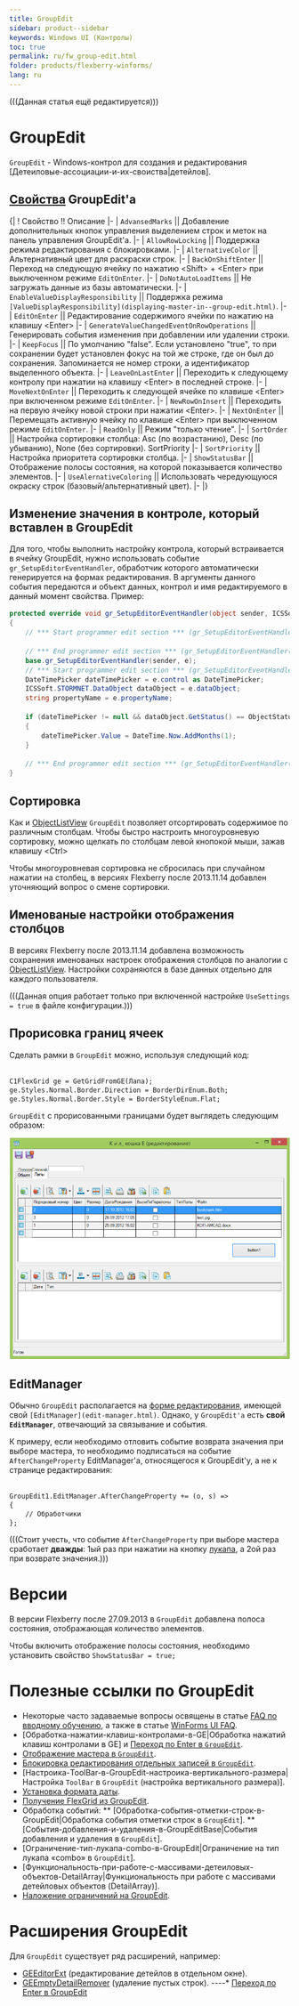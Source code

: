 ```yaml
---
title: GroupEdit
sidebar: product--sidebar
keywords: Windows UI (Контролы)
toc: true
permalink: ru/fw_group-edit.html
folder: products/flexberry-winforms/
lang: ru
---
```


(((Данная статья ещё редактируется)))


# GroupEdit
`GroupEdit` - Windows-контрол для создания и редактирования [Детеиловые-ассоциации-и-их-своиства|детейлов].

## [Свойства](http://storm:20013/class_i_c_s_soft_1_1_s_t_o_r_m_n_e_t_1_1_windows_1_1_forms_1_1_group_edit_base.html) GroupEdit'a
{|
! Свойство !! Описание
|-
| `AdvansedMarks` || Добавление дополнительных кнопок управления выделением строк и меток на панель управления GroupEdit'a.
|-
| `AllowRowLocking` || Поддержка режима редактирования с блокировками.
|-
| `AlternativeColor` || Альтернативный цвет для раскраски строк.
|-
| `BackOnShiftEnter` || Переход на следующую ячейку по нажатию &lt;Shift&gt; + &lt;Enter&gt; при выключенном режиме `EditOnEnter`.
|-
| `DoNotAutoLoadItems` || Не загружать данные из базы автоматически.
|-
| `EnableValueDisplayResponsibility` || Поддержка режима `[ValueDisplayResponsibility](displaying-master-in--group-edit.html)`.
|-
| `EditOnEnter` || Редактирование содержимого ячейки по нажатию на клавишу &lt;Enter&gt;
|-
| `GenerateValueChangedEventOnRowOperations` || Генерировать события изменения при добавлении или удалении строки.
|-
| `KeepFocus` || По умолчанию "false". Если установлено "true", то при сохранении будет установлен фокус на той же строке, где он был до сохранения. Запоминается не номер строки, а идентификатор выделенного объекта.
|-
| `LeaveOnLastEnter` || Переходить к следующему контролу при нажатии на клавишу &lt;Enter&gt; в последней строке.
|-
| `MoveNextOnEnter` || Переходить к следующей ячейке по клавише &lt;Enter&gt; при включенном режиме `EditOnEnter`.
|-
| `NewRowOnInsert` || Переходить на первую ячейку новой строки при нажатии &lt;Enter&gt;.
|-
| `NextOnEnter` || Перемещать активную ячейку по клавише &lt;Enter&gt; при выключенном режиме `EditOnEnter`.
|-
| `ReadOnly` || Режим "только чтение".
|-
| `SortOrder` || Настройка сортировки столбца: Asc (по возрастанию), Desc (по убыванию), None (без сортировки). SortPriority
|-
| `SortPriority` || Настройка приоритета сортировки столбца.
|-
| `ShowStatusBar` || Отображение полосы состояния, на которой показывается количество элементов.
|-
| `UseAlernativeColoring` || Использовать чередующуюся окраску строк (базовый/альтернативный цвет).
|-
|}


## Изменение значения в контроле, который вставлен в GroupEdit
Для того, чтобы выполнить настройку контрола, который встраивается в ячейку GroupEdit, нужно использовать событие `gr_SetupEditorEventHandler`, обработчик которого автоматически генерируется на формах редактирования. В аргументы данного события передаются и объект данных, контрол и имя редактируемого в данный момент свойства.
Пример:
```cs
protected override void gr_SetupEditorEventHandler(object sender, ICSSoft.STORMNET.Windows.Forms.SetupEditorEventArgs e)
{
    // *** Start programmer edit section *** (gr_SetupEditorEventHandler( object sender, ICSSoft.STORMNET.Windows.Forms.SetupEditorEventArgs e ))
            
    // *** End programmer edit section *** (gr_SetupEditorEventHandler( object sender, ICSSoft.STORMNET.Windows.Forms.SetupEditorEventArgs e ))
    base.gr_SetupEditorEventHandler(sender, e);
    // *** Start programmer edit section *** (gr_SetupEditorEventHandler( object sender, ICSSoft.STORMNET.Windows.Forms.SetupEditorEventArgs e ) End)
    DateTimePicker dateTimePicker = e.control as DateTimePicker;
    ICSSoft.STORMNET.DataObject dataObject = e.dataObject;
    string propertyName = e.propertyName;

    if (dateTimePicker != null && dataObject.GetStatus() == ObjectStatus.Created)
    {
        dateTimePicker.Value = DateTime.Now.AddMonths(1);
    }

    // *** End programmer edit section *** (gr_SetupEditorEventHandler( object sender, ICSSoft.STORMNET.Windows.Forms.SetupEditorEventArgs e ) End)
}
```
## Сортировка
Как и [ObjectListView](object-list-view.html) `GroupEdit` позволяет отсортировать содержимое по различным столбцам. Чтобы быстро настроить многоуровневую сортировку, можно щелкать по столбцам левой кнопокой мыши, зажав клавишу &lt;Ctrl&gt;

Чтобы многоуровневая сортировка не сбросилась при случайном нажатии на столбец, в версиях Flexberry после 2013.11.14 добавлен уточняющий вопрос о смене сортировки.


## Именованые настройки отображения столбцов
В версиях Flexberry после 2013.11.14 добавлена возможность сохранения именованых настроек отображения столбцов по аналогии с [ObjectListView](object-list-view.html). Настройки сохраняются в базе данных отдельно для каждого пользователя.

(((<msg type=note>Данная опция работает только при включенной настройке `UseSettings = true` в файле конфигурации.</msg>)))

## Прорисовка границ ячеек
Сделать рамки в `GroupEdit` можно, используя следующий код:

```

C1FlexGrid ge = GetGridFromGE(Лапа);
ge.Styles.Normal.Border.Direction = BorderDirEnum.Both;
ge.Styles.Normal.Border.Style = BorderStyleEnum.Flat;
```
`GroupEdit` с прорисованными границами будет выглядеть следующим образом:

![](/images/pages/img/page/GroupEdit/РазъясненияПоGE.png)

## EditManager
Обычно `GroupEdit` располагается на [форме редактирования](Формы-редактирования-классы-со-стереотипом-editform.html), имеющей свой `[EditManager](edit-manager.html)`. Однако, у `GroupEdit'а` есть __свой `EditManager`__, отвечающий за связывание и события.

К примеру, если необходимо отловить событие возврата значения при выборе мастера, то необходимо подписаться на событие `AfterChangeProperty` EditManager'a, относящегося к GroupEdit'у, а не к странице редактирования:

```

GroupEdit1.EditManager.AfterChangeProperty += (o, s) => 
{
    // Обработчики
};
```

(((<msg type=Important>Стоит учесть, что событие `AfterChangeProperty` при выборе мастера сработает __дважды__: 1ый раз при нажатии на кнопку [лукапа](look-up--overview.html), а 2ой раз при возврате значения.</msg>)))



# Версии
В версии Flexberry после 27.09.2013 в `GroupEdit` добавлена полоса состояния, отображающая количество элементов.

Чтобы включить отображение полосы состояния, необходимо установить свойство `ShowStatusBar = true;`


# Полезные ссылки по GroupEdit
* Некоторые часто задаваемые вопросы освящены в статье [FAQ по вводному обучению](initial-trainig-f-a-q.html), а также в статье [WinForms UI FAQ](win-forms-u-i--f-a-q.html).
* [Обработка-нажатии-клавиш-контролами-в-GE|Обработка нажатий клавиш контролами в GE] и [Переход по Enter в `GroupEdit`](прикладные-системы_Переход-по--enter-в--group-edit.html).
* [Отображение мастера в `GroupEdit`](displaying-master-in--group-edit.html).
* [Блокировка редактирования отдельных записей в `GroupEdit`](lock-rows-in-group-edit.html).
* [Настроика-ToolBar-в-GroupEdit-настроика-вертикального-размера|Настройка `ToolBar` в `GroupEdit` (настройка вертикального размера)].
* [Установка формата даты](Установка-формата-даты.html).
* [Получение FlexGrid из GroupEdit](flex-grid.html).
* Обработка событий:
** [Обработка-события-отметки-строк-в-GroupEdit|Обработка события отметки строк в `GroupEdit`].
** [События-добавления-и-удаления-в-GroupEditBase|События добавления и удаления в `GroupEdit`].
* [Ограничение-тип-лукапа-combo-в-GroupEdit|Ограничение на тип лукапа «combo» в `GroupEdit`].
* [Функциональность-при-работе-с-массивами-детеиловых-объектов-DetailArray|Функциональность при работе с массивами детейловых объектов (DetailArray)].
* [Наложение ограничений на GroupEdit](add-limit-to-group-edit.html).


# Расширения GroupEdit
Для `GroupEdit` существует ряд расширений, например:
* [GEEditorExt](g-e-editor-ext.html) (редактирование детейлов в отдельном окне).
* [GEEmptyDetailRemover](g-e-empty-detail-remover.html) (удаление пустых строк).
----* [Переход по Enter в GroupEdit](прикладные-системы_Переход-по--enter-в--group-edit.html)
